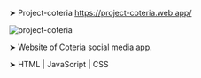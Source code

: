 ➤ Project-coteria https://project-coteria.web.app/

![project-coteria](https://user-images.githubusercontent.com/76787324/201975441-5b26d4c5-db6a-4efb-8d0b-4ec8707a9ec6.png)

➤ Website of Coteria social media app. 

➤ HTML | JavaScript | CSS
